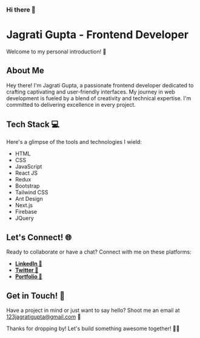 ### Hi there 👋
# Jagrati Gupta - Frontend Developer

Welcome to my personal introduction! 🚀

## About Me

Hey there! I'm Jagrati Gupta, a passionate frontend developer dedicated to crafting captivating and user-friendly interfaces. My journey in web development is fueled by a blend of creativity and technical expertise. I'm committed to delivering excellence in every project.

## Tech Stack 💻

Here's a glimpse of the tools and technologies I wield:

- HTML 
- CSS 
- JavaScript 
- React JS 
- Redux 
- Bootstrap 
- Tailwind CSS 
- Ant Design 
- Next.js 
- Firebase 
- JQuery 

## Let's Connect! 🌐

Ready to collaborate or have a chat? Connect with me on these platforms:

- [**LinkedIn 🚀**](https://www.linkedin.com/in/jagrati-gupta21/) 
- [**Twitter 🚀**](https://twitter.com/Jagrati_Gpt) 
- [**Portfolio 🚀**](https://jagrati-gupta.vercel.app/) 

## Get in Touch! 📧

Have a project in mind or just want to say hello? Shoot me an email at [123jagratigupta@gmail.com](mailto:123jagratigupta@gmail.com) 📩

Thanks for dropping by! Let's build something awesome together! 🚀✨
